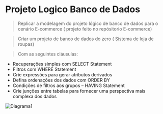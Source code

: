# Projeto Logico Banco de Dados


> Replicar a modelagem do projeto lógico de banco de dados para o cenário E-commerce ( projeto feito no repósitorio E-commerce)

> Criar um projeto de banco de dados do zero ( Sistema de loja de roupas)

> Com as seguintes cláusulas: 
* Recuperações simples com SELECT Statement
* Filtros com WHERE Statement
* Crie expressões para gerar atributos derivados
* Defina ordenações dos dados com ORDER BY
* Condições de filtros aos grupos – HAVING Statement
* Crie junções entre tabelas para fornecer uma perspectiva mais complexa dos dados

![Diagrama1](https://user-images.githubusercontent.com/104179960/188032260-b35e6200-45b4-4f6b-9cb1-ccf3ce98b379.png)

